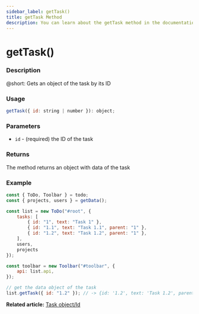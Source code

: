 ```yaml
---
sidebar_label: getTask()
title: getTask Method
description: You can learn about the getTask method in the documentation of the DHTMLX JavaScript To Do List library. Browse developer guides and API reference, try out code examples and live demos, and download a free 30-day evaluation version of DHTMLX To Do List.
---
```


# getTask()

### Description

@short: Gets an object of the task by its ID

### Usage

~~~js
getTask({ id: string | number }): object;
~~~

### Parameters

- `id` - (required) the ID of the task

### Returns

The method returns an object with data of the task

### Example

~~~js {19}
const { ToDo, Toolbar } = todo;
const { projects, users } = getData();

const list = new ToDo("#root", {
    tasks: [
        { id: "1", text: "Task 1" },
        { id: "1.1", text: "Task 1.1", parent: "1" },
        { id: "1.2", text: "Task 1.2", parent: "1" },
    ],
    users,
    projects
});

const toolbar = new Toolbar("#toolbar", {
    api: list.api,
});

// get the data object of the task
list.getTask({ id: "1.2" }); // -> {id: '1.2', text: 'Task 1.2', parent: '1'}
~~~

**Related article:** [Task object/Id](guides/task_object.md)